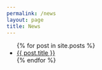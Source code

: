 ```yaml
---
permalink: /news
layout: page
title: News 
---
```


<!-- Google tag (gtag.js) -->
<script async src="https://www.googletagmanager.com/gtag/js?id=G-0NCRGW35RR"></script>
<script>
  window.dataLayer = window.dataLayer || [];
  function gtag(){dataLayer.push(arguments);}
  gtag('js', new Date());

  gtag('config', 'G-0NCRGW35RR');
</script>

<ul>
  {% for post in site.posts %}
    <li>
      <a href=".{{ post.url }}">{{ post.title }}</a>
    </li>
  {% endfor %}
</ul>
